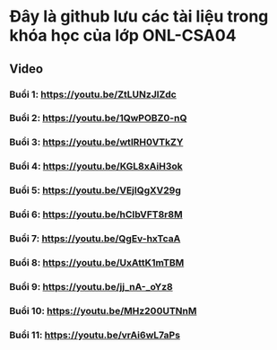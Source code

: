 # Đây là github lưu các tài liệu trong khóa học của lớp ONL-CSA04

## Video
### Buổi 1: https://youtu.be/ZtLUNzJlZdc
### Buổi 2: https://youtu.be/1QwPOBZ0-nQ
### Buổi 3: https://youtu.be/wtlRH0VTkZY
### Buổi 4: https://youtu.be/KGL8xAiH3ok
### Buổi 5: https://youtu.be/VEjlQgXV29g
### Buổi 6: https://youtu.be/hCIbVFT8r8M
### Buổi 7: https://youtu.be/QgEv-hxTcaA
### Buổi 8: https://youtu.be/UxAttK1mTBM
### Buổi 9: https://youtu.be/jj_nA-_oYz8
### Buổi 10: https://youtu.be/MHz200UTNnM
### Buổi 11: https://youtu.be/vrAi6wL7aPs